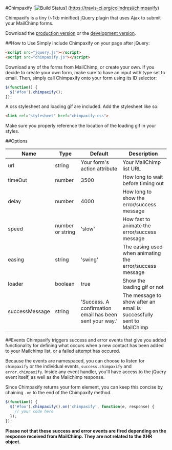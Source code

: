 #Chimpaxify
[![Build Status](https://travis-ci.org/colindresj/chimpaxify.svg?branch=master)]
(https://travis-ci.org/colindresj/chimpaxify)

Chimpaxify is a tiny (~1kb minified) jQuery plugin that uses Ajax to submit
your MailChimp forms.

Download the [production version][min] or the [development version][max].

[min]: https://raw.github.com/colindres/chimpaxify/master/dist/chimpaxify.min.js
[max]: https://raw.github.com/colindres/chimpaxify/master/dist/chimpaxify.js

##How to Use
Simply include Chimpaxify on your page after jQuery:
```html
<script src="jquery.js"></script>
<script src="chimpaxify.js"></script>
```

Download any of the forms from MailChimp, or create your own. If you decide to
create your own form, make sure to have an input with type set to email. Then,
simply call Chimpaxify onto your form using its ID selector:
```js
$(function() {
  $('#foo').chimpaxify();
});
```


A css stylesheet and loading gif are included. Add the stylesheet like so:
```html
<link rel="stylesheet" href="chimpaxify.css">
```

Make sure you properly reference the location of the loading gif in your styles.

##Options
<table>
  <thead>
    <tr>
      <th>Name</th>
      <th>Type</th>
      <th>Default</th>
      <th>Description</th>
    </tr>
  </thead>
  <tbody>
    <tr>
      <td>url</td>
      <td>string</td>
      <td>Your form's action attribute</td>
      <td>Your MailChimp list URL</td>
    </tr>
    <tr>
      <td>timeOut</td>
      <td>number</td>
      <td>3500</td>
      <td>How long to wait before timing out</td>
    </tr>
    <tr>
      <td>delay</td>
      <td>number</td>
      <td>4000</td>
      <td>How long to show the error/success message</td>
    </tr>
    <tr>
      <td>speed</td>
      <td>number or string</td>
      <td>'slow'</td>
      <td>How fast to animate the error/success message</td>
    </tr>
    <tr>
      <td>easing</td>
      <td>string</td>
      <td>'swing'</td>
      <td>The easing used when animating the error/success message</td>
    </tr>
    <tr>
      <td>loader</td>
      <td>boolean</td>
      <td>true</td>
      <td>Show the loading gif or not</td>
    </tr>
    <tr>
      <td>successMessage</td>
      <td>string</td>
      <td>'Success. A confirmation email has been sent your way.'</td>
      <td>The message to show after an email is successfully sent to MailChimp</td>
    </tr>
  </tbody>
</table>

##Events
Chimpaxify triggers success and error events that give you added
functionality for defining what occurs when a new contact has been added to
your Mailchimp list, or a failed attempt has occured.

Because the events are namespaced, you can choose to listen for `chimpaxify` or
the individual events, `success.chimpaxify` and `error.chimpaxify`. Inside any
event handler, you'll have access to the jQuery event itself, as well as the
Mailchimp response.

Since Chimpaxify returns your form element, you can keep this concise by
chaining `.on` to the end of the Chimpaxify method.
```js
$(function() {
  $('#foo').chimpaxify().on('chimpaxify', function(e, response) {
    // your code here
  });
});
```

**Please not that these success and error events are fired depending on the
  response received from MailChimp. They are not related to the XHR object.**
